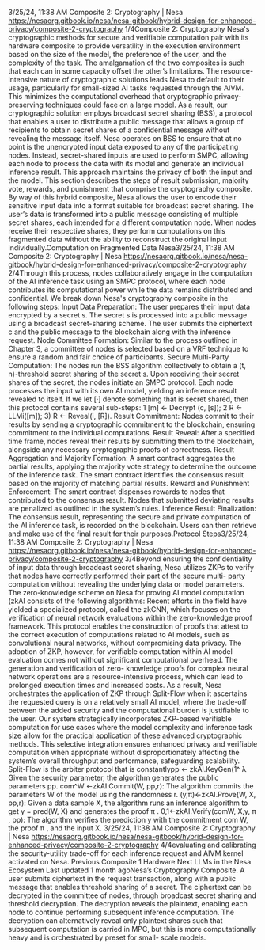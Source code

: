 3/25/24, 11:38 AM Composite 2: Cryptography | Nesa
https://nesaorg.gitbook.io/nesa/nesa-gitbook/hybrid-design-for-enhanced-privacy/composite-2-cryptography 1/4Composite 2: Cryptography
Nesa's cryptographic methods for secure and verifiable computation pair with its hardware
composite to provide versatility in the execution environment based on the size of the
model, the preference of the user, and the complexity of the task. The amalgamation of the
two composites is such that each can in some capacity offset the other’s limitations. The
resource-intensive nature of cryptographic solutions leads Nesa to default to their usage,
particularly for small-sized AI tasks requested through the AIVM. This minimizes the
computational overhead that cryptographic privacy-preserving techniques could face on a
large model.
As a result, our cryptographic solution employs broadcast secret sharing (BSS), a protocol
that enables a user to distribute a public message that allows a group of recipients to
obtain secret shares of a confidential message without revealing the message itself.
Nesa operates on BSS to ensure that at no point is the unencrypted input data exposed to
any of the participating nodes. Instead, secret-shared inputs are used to perform SMPC,
allowing each node to process the data with its model and generate an individual inference
result.
This approach maintains the privacy of both the input and the model. This section
describes the steps of result submission, majority vote, rewards, and punishment that
comprise the cryptography composite.
By way of this hybrid composite, Nesa allows the user to encode their sensitive input data
into a format suitable for broadcast secret sharing. The user’s data is transformed into a
public message consisting of multiple secret shares, each intended for a different
computation node. When nodes receive their respective shares, they perform computations
on this fragmented data without the ability to reconstruct the original input individually.Computation on Fragmented Data
Nesa3/25/24, 11:38 AM Composite 2: Cryptography | Nesa
https://nesaorg.gitbook.io/nesa/nesa-gitbook/hybrid-design-for-enhanced-privacy/composite-2-cryptography 2/4Through this process, nodes collaboratively engage in the computation of the AI inference
task using an SMPC protocol, where each node contributes its computational power while
the data remains distributed and confidential.
We break down Nesa's cryptography composite in the following steps:
  Input Data Preparation: The user prepares their input data encrypted by a secret s. The
secret s is processed into a public message using a broadcast secret-sharing scheme.
The user submits the ciphertext c and the public message to the blockchain along with
the inference request.
  Node Committee Formation: Similar to the process outlined in Chapter 3, a committee of
nodes is selected based on a VRF technique to ensure a random and fair choice of
participants.
  Secure Multi-Party Computation: The nodes run the BSS algorithm collectively to obtain
a (t, n)-threshold secret sharing of the secret s. Upon receiving their secret shares of
the secret, the nodes initiate an SMPC protocol. Each node processes the input with its
own AI model, yielding an inference result revealed to itself. If we let [·] denote
something that is secret shared, then this protocol contains several sub-steps: 1  [m] ←
Decrypt (c, [s]); 2   R  ← LLMi([m]); 3) R ← Reveal(i, [R]).
  Result Commitment: Nodes commit to their results by sending a cryptographic
commitment to the blockchain, ensuring commitment to the individual computations.
  Result Reveal: After a specified time frame, nodes reveal their results by submitting
them to the blockchain, alongside any necessary cryptographic proofs of correctness.
  Result Aggregation and Majority Formation: A smart contract aggregates the partial
results, applying the majority vote strategy to determine the outcome of the inference
task. The smart contract identifies the consensus result based on the majority of
matching partial results.
  Reward and Punishment Enforcement: The smart contract dispenses rewards to nodes
that contributed to the consensus result. Nodes that submitted deviating results are
penalized as outlined in the system’s rules.
  Inference Result Finalization: The consensus result, representing the secure and private
computation of the AI inference task, is recorded on the blockchain. Users can then
retrieve and make use of the final result for their purposes.Protocol Steps3/25/24, 11:38 AM Composite 2: Cryptography | Nesa
https://nesaorg.gitbook.io/nesa/nesa-gitbook/hybrid-design-for-enhanced-privacy/composite-2-cryptography 3/4Beyond ensuring the confidentiality of input data through broadcast secret sharing, Nesa
utilizes ZKPs to verify that nodes have correctly performed their part of the secure multi-
party computation without revealing the underlying data or model parameters.
The zero-knowledge scheme on Nesa for proving AI model computation (zkAI  consists of
the following algorithms:
Recent efforts in the field have yielded a specialized protocol, called the zkCNN, which
focuses on the verification of neural network evaluations within the zero-knowledge proof
framework. This protocol enables the construction of proofs that attest to the correct
execution of computations related to AI models, such as convolutional neural networks,
without compromising data privacy.
The adoption of ZKP, however, for verifiable computation within AI model evaluation comes
not without significant computational overhead. The generation and verification of zero-
knowledge proofs for complex neural network operations are a resource-intensive process,
which can lead to prolonged execution times and increased costs.
As a result, Nesa orchestrates the application of ZKP through Split-Flow when it ascertains
the requested query is on a relatively small AI model, where the trade-off between the
added security and the computational burden is justifiable to the user.
Our system strategically incorporates ZKP-based verifiable computation for use cases
where the model complexity and inference task size allow for the practical application of
these advanced cryptographic methods.
This selective integration ensures enhanced privacy and verifiable computation when
appropriate without disproportionately affecting the system’s overall throughput and
performance, safeguarding scalability. Split-Flow is the arbiter protocol that is constantlypp ← zkAI.KeyGen(1^ λ    Given the security parameter, the algorithm generates the
public parameters pp.
com^W ←zkAI.Commit(W, pp,r): The algorithm commits the parameters W of the model
using the randomness r.
(y,π)←zkAI.Prove(W, X, pp,r): Given a data sample X, the algorithm runs an inference
algorithm to get y = pred(W, X) and generates the proof π .
 0,1 ←zkAI.Verify(comW, X,y, π , pp): The algorithm verifies the prediction y with the
commitment com W, the proof π , and the input X.
3/25/24, 11:38 AM Composite 2: Cryptography | Nesa
https://nesaorg.gitbook.io/nesa/nesa-gitbook/hybrid-design-for-enhanced-privacy/composite-2-cryptography 4/4evaluating and calibrating the security-utility trade-off for each inference request and AIVM
kernel activated on Nesa.
Previous
Composite 1  Hardware
Next
LLMs in the Nesa Ecosystem
Last updated 1 month agoNesa’s Cryptography Composite. A user submits ciphertext in the request transaction, along with a
public message that enables threshold sharing of a secret. The ciphertext can be decrypted in the
committee of nodes, through broadcast secret sharing and threshold decryption. The decryption reveals
the plaintext, enabling each node to continue performing subsequent inference computation. The
decryption can alternatively reveal only plaintext shares such that subsequent computation is carried in
MPC, but this is more computationally heavy and is orchestrated by preset for small- scale models.
